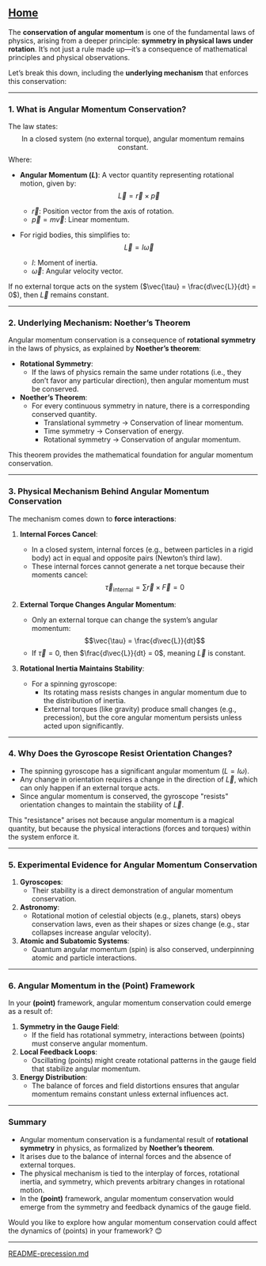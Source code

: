 [Home](https://t2m.io/VwvDcuw)
---

The **conservation of angular momentum** is one of the fundamental laws of physics, arising from a deeper principle: **symmetry in physical laws under rotation**. It’s not just a rule made up—it’s a consequence of mathematical principles and physical observations.

Let’s break this down, including the **underlying mechanism** that enforces this conservation:

---

### **1. What is Angular Momentum Conservation?**
The law states:
$$\text{In a closed system (no external torque), angular momentum remains constant.}$$
Where:
- **Angular Momentum ($L$)**: A vector quantity representing rotational motion, given by:
  $$\vec{L} = \vec{r} \times \vec{p}$$
  - $\vec{r}$: Position vector from the axis of rotation.
  - $\vec{p} = m \vec{v}$: Linear momentum.

- For rigid bodies, this simplifies to:
  $$\vec{L} = I \vec{\omega}$$
  - $I$: Moment of inertia.
  - $\vec{\omega}$: Angular velocity vector.

If no external torque acts on the system ($\vec{\tau} = \frac{d\vec{L}}{dt} = 0$), then $\vec{L}$ remains constant.

---

### **2. Underlying Mechanism: Noether’s Theorem**
Angular momentum conservation is a consequence of **rotational symmetry** in the laws of physics, as explained by **Noether’s theorem**:
- **Rotational Symmetry**:
  - If the laws of physics remain the same under rotations (i.e., they don’t favor any particular direction), then angular momentum must be conserved.
- **Noether’s Theorem**:
  - For every continuous symmetry in nature, there is a corresponding conserved quantity.
    - Translational symmetry → Conservation of linear momentum.
    - Time symmetry → Conservation of energy.
    - Rotational symmetry → Conservation of angular momentum.

This theorem provides the mathematical foundation for angular momentum conservation.

---

### **3. Physical Mechanism Behind Angular Momentum Conservation**
The mechanism comes down to **force interactions**:
1. **Internal Forces Cancel**:
   - In a closed system, internal forces (e.g., between particles in a rigid body) act in equal and opposite pairs (Newton’s third law).
   - These internal forces cannot generate a net torque because their moments cancel:
     $$\vec{\tau}_{\text{internal}} = \sum \vec{r} \times \vec{F} = 0$$

2. **External Torque Changes Angular Momentum**:
   - Only an external torque can change the system’s angular momentum:
     $$\vec{\tau} = \frac{d\vec{L}}{dt}$$
   - If $\vec{\tau} = 0$, then $\frac{d\vec{L}}{dt} = 0$, meaning $\vec{L}$ is constant.

3. **Rotational Inertia Maintains Stability**:
   - For a spinning gyroscope:
     - Its rotating mass resists changes in angular momentum due to the distribution of inertia.
     - External torques (like gravity) produce small changes (e.g., precession), but the core angular momentum persists unless acted upon significantly.

---

### **4. Why Does the Gyroscope Resist Orientation Changes?**
- The spinning gyroscope has a significant angular momentum ($L = I\omega$).
- Any change in orientation requires a change in the direction of $\vec{L}$, which can only happen if an external torque acts.
- Since angular momentum is conserved, the gyroscope "resists" orientation changes to maintain the stability of $\vec{L}$.

This "resistance" arises not because angular momentum is a magical quantity, but because the physical interactions (forces and torques) within the system enforce it.

---

### **5. Experimental Evidence for Angular Momentum Conservation**
1. **Gyroscopes**:
   - Their stability is a direct demonstration of angular momentum conservation.
2. **Astronomy**:
   - Rotational motion of celestial objects (e.g., planets, stars) obeys conservation laws, even as their shapes or sizes change (e.g., star collapses increase angular velocity).
3. **Atomic and Subatomic Systems**:
   - Quantum angular momentum (spin) is also conserved, underpinning atomic and particle interactions.

---

### **6. Angular Momentum in the (Point) Framework**
In your **(point)** framework, angular momentum conservation could emerge as a result of:
1. **Symmetry in the Gauge Field**:
   - If the field has rotational symmetry, interactions between (points) must conserve angular momentum.
2. **Local Feedback Loops**:
   - Oscillating (points) might create rotational patterns in the gauge field that stabilize angular momentum.
3. **Energy Distribution**:
   - The balance of forces and field distortions ensures that angular momentum remains constant unless external influences act.

---

### **Summary**
- Angular momentum conservation is a fundamental result of **rotational symmetry** in physics, as formalized by **Noether’s theorem**.
- It arises due to the balance of internal forces and the absence of external torques.
- The physical mechanism is tied to the interplay of forces, rotational inertia, and symmetry, which prevents arbitrary changes in rotational motion.
- In the **(point)** framework, angular momentum conservation would emerge from the symmetry and feedback dynamics of the gauge field.

Would you like to explore how angular momentum conservation could affect the dynamics of (points) in your framework? 😊


---

[README-precession.md](https://t2m.io/ziPeBP2)
